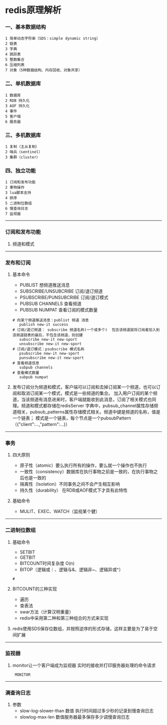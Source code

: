 # redis原理解析

### 一、基本数据结构

    1 简单动态字符串（SDS：simple dynamic string）
    2 链表
    3 字典
    4 跳跃表
    5 整数集合
    6 压缩列表
    7 对象（5种数据结构、内存回收、对象共享）

### 二、单机数据库

    1 数据库
    2 RDB 持久化
    3 AOF 持久化
    4 事件
    5 客户端
    6 服务器

### 三、多机数据库

    1 复制（主从复制）
    2 哨兵（sentinel）
    3 集群（cluster）

### 四、独立功能

    1 订阅和发布功能
    2 事物操作
    3 lua脚本支持
    4 排序
    5 二进制位数组
    6 慢查询日志
    7 监视器

***

### 订阅和发布功能

1. 频道和模式


***
### 发布和订阅
1. 基本命令 
   - PUBLIST  想频道推送消息
   - SUBSCRIBE/UNSUBCRIBE 订阅/退订频道
   - PSUBSCRIBE/PUNSUBCRIBE 订阅/退订模式
   - PUBSUB CHANNELS 查看频道 
   - PUBSUB NUMPAT 查看订阅的模式数量
   ```shell
   # 向某个频道推送消息：publist 频道 消息
      publish new-it success
   # 订阅/退订频道： subscribe 频道名称(一个或多个)  包含该频道就将订阅者加入到该频道链表的最后，不包含该频道，则创建
      subscribe new-it new-sport
      unsubscribe new-it new-sport
   # 订阅/退订模式：psubscribe 模式名称
      psubscribe new-it new-sport
      punsubscribe new-it new-sport
   # 查看频道信息
      subpub channels
   # 查看模式数量
      subpub numpat 
   ```
   
2. 发布订阅分为频道和模式，客户端可以订阅和去掉订阅某一个频道，也可以订阅和取消订阅某一个模式，模式是一些频道的集合。
加入用户订阅的某个频道，当该频道有消息进来时，客户端就能收到此消息，订阅了相关模式也同理。频道和模式都存储在redisServer
   字典中，pubsub_channel属性存储频道相关，pubsub_patterns属性存储模式相关。频道中键是频道的名称，值是一个链表；
   模式是一个链表，每个节点是一个pubsubPattern（{"client":...,"pattern":...}）
***

### 事务

1. 四大原则
    - 原子性（atomic）要么执行所有的操作，要么就一个操作也不执行
    - 一致性（consistency）数据库在执行事物之前是一致的，在执行事物之后也是一致的
    - 隔离性（Isolation）不同事务之间不会产生相互影响
    - 持久性（durability） 在RDB或AOF模式下才具有此特性

2. 基础命令
    - MULIT、EXEC、WATCH（监视某个健）

***

### 二进制位数组

1. 基础命令
   - SETBIT
   - GETBIT
   - BITCOUNT时间复杂度 O(n)
   - BITOP（逻辑或｜、逻辑与&、逻辑非~、逻辑异或^）
   ```shell
   # 
   ```

2. BITCOUNT的三种实现
    - 遍历
    - 查表法
    - swar方法（计算汉明重量）
    - redis中采用第二种和第三种组合的方式来实现
3. redis使用SDS保存位数组，并按照逆序的形式存储，这样主要是为了易于空间扩展
***
### 监视器
1. monitor让一个客户端成为监视器 实时的接收并打印服务器处理的命令请求
   ```shell
    MONITOR
   ```
***
### 满查询日志
1. 参数
   - slow-log-slower-than 数值  执行时间超过多少秒的记录到慢查询日志 
   - slowlog-max-len 数值服务器最多保存多少调慢查询日志


